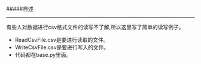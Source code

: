 #####自述

---

有些人对数据进行csv格式文件的读写不了解,所以这里写了简单的读写例子。

* ReadCsvFile.csv是要进行读取的文件。
* WriteCsvFile.csv是要进行写入的文件。
* 代码都在base.py里面。

